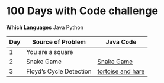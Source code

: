 # 100 Days with Code challenge

**Which Languages**
Java
Python

| Day| Source of Problem | Java Code |
| -- | ----------------- | --------- |
| 1  | You are a square  |           |
| 2  | Snake Game  |   [Snake Game](https://github.com/amirhosseingholami90/100-Code-days-challenge/commit/b783b52c22f3c5a51dcc12e07aa071cd6db2812a)        |
| 3  | Floyd’s Cycle Detection |   [tortoise and hare]()        |
